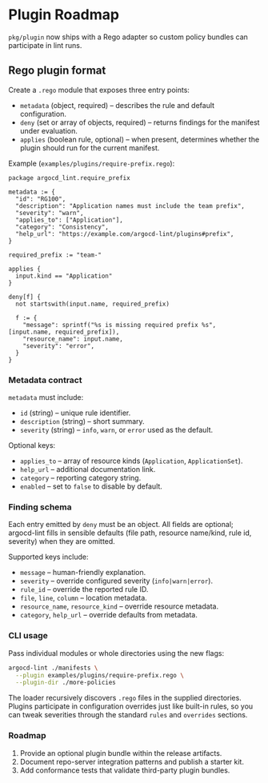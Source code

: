 # Plugin Roadmap

`pkg/plugin` now ships with a Rego adapter so custom policy bundles can participate in lint runs.

## Rego plugin format

Create a `.rego` module that exposes three entry points:

- `metadata` (object, required) – describes the rule and default configuration.
- `deny` (set or array of objects, required) – returns findings for the manifest under evaluation.
- `applies` (boolean rule, optional) – when present, determines whether the plugin should run for the current manifest.

Example (`examples/plugins/require-prefix.rego`):

```rego
package argocd_lint.require_prefix

metadata := {
  "id": "RG100",
  "description": "Application names must include the team prefix",
  "severity": "warn",
  "applies_to": ["Application"],
  "category": "Consistency",
  "help_url": "https://example.com/argocd-lint/plugins#prefix",
}

required_prefix := "team-"

applies {
  input.kind == "Application"
}

deny[f] {
  not startswith(input.name, required_prefix)

  f := {
    "message": sprintf("%s is missing required prefix %s", [input.name, required_prefix]),
    "resource_name": input.name,
    "severity": "error",
  }
}
```

### Metadata contract

`metadata` must include:

- `id` (string) – unique rule identifier.
- `description` (string) – short summary.
- `severity` (string) – `info`, `warn`, or `error` used as the default.

Optional keys:

- `applies_to` – array of resource kinds (`Application`, `ApplicationSet`).
- `help_url` – additional documentation link.
- `category` – reporting category string.
- `enabled` – set to `false` to disable by default.

### Finding schema

Each entry emitted by `deny` must be an object. All fields are optional; argocd-lint fills in sensible defaults (file path, resource name/kind, rule id, severity) when they are omitted.

Supported keys include:

- `message` – human-friendly explanation.
- `severity` – override configured severity (`info|warn|error`).
- `rule_id` – override the reported rule ID.
- `file`, `line`, `column` – location metadata.
- `resource_name`, `resource_kind` – override resource metadata.
- `category`, `help_url` – override defaults from metadata.

### CLI usage

Pass individual modules or whole directories using the new flags:

```bash
argocd-lint ./manifests \
  --plugin examples/plugins/require-prefix.rego \
  --plugin-dir ./more-policies
```

The loader recursively discovers `.rego` files in the supplied directories. Plugins participate in configuration overrides just like built-in rules, so you can tweak severities through the standard `rules` and `overrides` sections.

### Roadmap

1. Provide an optional plugin bundle within the release artifacts.
2. Document repo-server integration patterns and publish a starter kit.
3. Add conformance tests that validate third-party plugin bundles.
